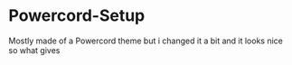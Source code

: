 # Powercord-Setup
Mostly made of a Powercord theme but i changed it a bit and it looks nice so what gives
